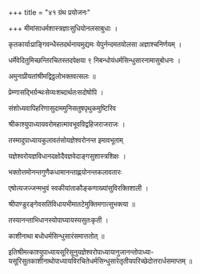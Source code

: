 +++
title = "४१ ग्रंथ प्रयोजनः"

+++
मीमांसाधर्मशास्त्रज्ञाःसुधियोनलसाबुधाः ।

कृतकार्याःप्राङ्गिवन्धैस्तदर्थनायमुद्यमः येपुर्नन्दमतयोलसा अज्ञाश्चनिर्णयम् ।

धर्मेवेदितुमिच्छन्तिरचितस्तदपेक्षया ९ निबन्धोयंधर्मसिन्धुसारनामासुबोधनः ।

अमुनाप्रीयतांश्रीमद्विठ्ठलोभक्तवत्सलः ॥

प्रेम्णासद्भिर्ग्रन्थःसेव्यःशब्दार्थतःसदोषोपि ।

संशोध्यवापिहरिणासुदाममुनिसतुषपृथुकमुष्टिरिव

श्रीकाश्युपाध्यायवरोमहात्मावभूवविद्वहिजराजराजः ।

तस्मादुपाध्यायकुलावतंसोयज्ञेश्वरोनन्त इमावभूताम्

यज्ञेश्वरोयज्ञविधानदक्षोदैवज्ञवेदाङ्गसुशास्त्रशिक्षः ।

भक्तोत्तमोनन्तगुणैकधामानन्ताह्णयोनन्तकलावतारः

एषोत्यजज्जन्मभुवं स्वकीयांताकौङ्कणाख्यांसुविरक्तिशाली ।

श्रीपाण्डुरङ्गेवसतिंविधायभीमातटेमुक्तिमगात्सुभक्त्या ॥

तस्यानन्ताभिधानस्योपाघ्यायस्यसुतःकृती ।

काशीनाथा बधोधर्मसिन्धुसारंसमात्ततोत् ॥

इतिश्रीमत्काश्युपाध्यायसूरिसूनुयज्ञेश्वरोपाध्यायानुजानन्तोपाध्या-यसूरिसुतकाशीनाथोपाध्यायविरचितेधर्मसिन्धुसारेतृतीयपरिच्छेदोत्तरार्धसमाप्तम् ॥
